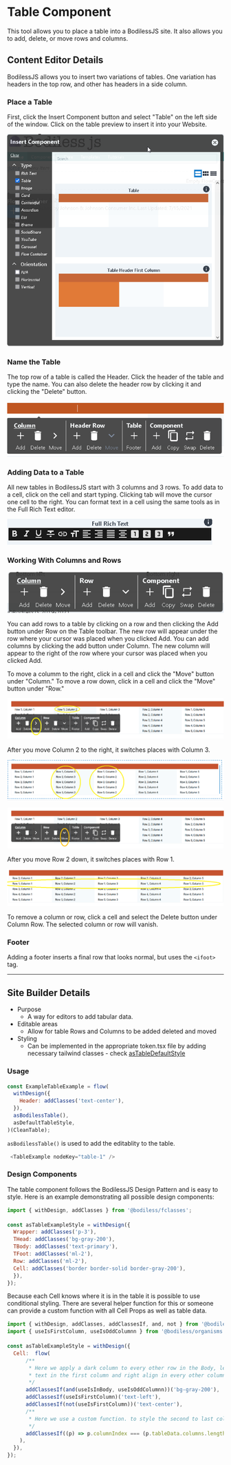 # Table Component

This tool allows you to place a table into a BodilessJS site. It also allows you to
add, delete, or move rows and columns.

## Content Editor Details

BodilessJS allows you to insert two variations of tables. One variation has headers in the top
row, and other has headers in a side column.

### Place a Table

First, click the Insert Component button and select "Table" on the left side of the
window. Click on the table preview to insert it into your Website.

![Place a Table](./assets/Table_1.png)

### Name the Table

The top row of a table is called the Header. Click the header of the table and type
the name. You can also delete the header row by clicking it and clicking the "Delete"
button.

![Table Name](./assets/Table_2.png)

### Adding Data to a Table

All new tables in BodilessJS start with 3 columns and 3 rows. To add data to a cell,
click on the cell and start typing. Clicking tab will move the cursor one cell to
the right. You can format text in a cell using the same tools as in the Full Rich
Text editor.

![Text Options](./assets/Table_3.png)

### Working With Columns and Rows

![Table Toolbar](./assets/Table_4.png)

You can add rows to a table by clicking on a row and then clicking the Add button
under Row on the Table toolbar. The new row will appear under the row where your
cursor was placed when you clicked Add. You can add columns by clicking the add
button under Column. The new column will appear to the right of the row where your
cursor was placed when you clicked Add.

To move a columm to the right, click in a cell and click the "Move" button under "Column." To move a row down, click in a cell and click the "Move" button under "Row." 

![Moving a Column- before](./assets/Table_5.png)

After you move Column 2 to the right, it switches places with Column 3.

![Moving a Column- after](./assets/Table_6.png)

![Moving a Row- before](./assets/Table_7.png)

After you move Row 2 down, it switches places with Row 1.

![Moving a Row- after](./assets/Table_8.png)

To remove a column or row, click a cell and select the Delete button under Column
Row. The selected column or row will vanish.

### Footer

Adding a footer inserts a final row that looks normal, but uses the `<ifoot>` tag.


---

## Site Builder Details

- Purpose
  - A way for editors to add tabular data.
- Editable areas
  - Allow for table Rows and Columns to be added deleted and moved
- Styling
  - Can be implemented in the appropriate token.tsx file by adding necessary tailwind classes - check [asTableDefaultStyle](../../examples/test-site/src/components/Table/index.tsx)

### Usage

``` js
const ExampleTableExample = flow(
  withDesign({
    Header: addClasses('text-center'),
  }),
  asBodilessTable(),
  asDefaultTableStyle,
)(CleanTable);
```

`asBodilessTable()` is used to add the editablity to the table.

``` js
 <TableExample nodeKey="table-1" />
```

### Design Components

The table component follows the BodilessJS Design Pattern and is easy to style. Here is an example demonstrating all possible design components:

```js
import { withDesign, addClasses } from '@bodiless/fclasses';

const asTableExampleStyle = withDesign({
  Wrapper: addClasses('p-3'),
  THead: addClasses('bg-gray-200'),
  TBody: addClasses('text-primary'),
  TFoot: addClasses('ml-2'),
  Row: addClasses('ml-2'), 
  Cell: addClasses('border border-solid border-gray-200'),
  }),
});
```

Because each Cell knows where it is in the table it is possible to use conditional styling. There are several helper function for this or someone can provide a custom
function with all Cell Props as well as table data.

```js
import { withDesign, addClasses, addClassesIf, and, not } from '@bodiless/fclasses';
import { useIsFirstColumn, useIsOddColumnn } from '@bodiless/organisms';

const asTableExampleStyle = withDesign({
  Cell:  flow(
      /**
       * Here we apply a dark column to every other row in the Body, left align 
       * text in the first column and right align in every other column.
       */
      addClassesIf(and(useIsInBody, useIsOddColumnn))('bg-gray-200'),
      addClassesIf(useIsFirstColumn)('text-left'),
      addClassesIf(not(useIsFirstColumn))('text-center'),
      /**
       * Here we use a custom function. to style the second to last column
       */
      addClassesIf((p) => p.columnIndex === (p.tableData.columns.length - 2))('bg-color-orange-700'),
    ),
  }),
});
